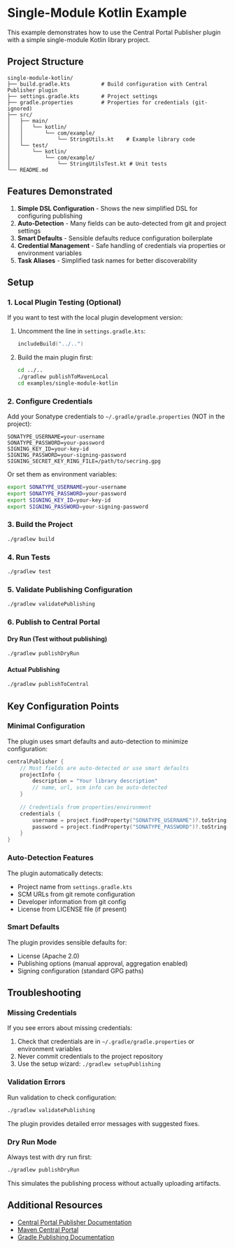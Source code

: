 # Single-Module Kotlin Example

This example demonstrates how to use the Central Portal Publisher plugin with a simple single-module Kotlin library project.

## Project Structure

```
single-module-kotlin/
├── build.gradle.kts          # Build configuration with Central Publisher plugin
├── settings.gradle.kts       # Project settings
├── gradle.properties         # Properties for credentials (git-ignored)
├── src/
│   ├── main/
│   │   └── kotlin/
│   │       └── com/example/
│   │           └── StringUtils.kt    # Example library code
│   └── test/
│       └── kotlin/
│           └── com/example/
│               └── StringUtilsTest.kt # Unit tests
└── README.md
```

## Features Demonstrated

1. **Simple DSL Configuration** - Shows the new simplified DSL for configuring publishing
2. **Auto-Detection** - Many fields can be auto-detected from git and project settings
3. **Smart Defaults** - Sensible defaults reduce configuration boilerplate
4. **Credential Management** - Safe handling of credentials via properties or environment variables
5. **Task Aliases** - Simplified task names for better discoverability

## Setup

### 1. Local Plugin Testing (Optional)

If you want to test with the local plugin development version:

1. Uncomment the line in `settings.gradle.kts`:
   ```kotlin
   includeBuild("../..")
   ```

2. Build the main plugin first:
   ```bash
   cd ../..
   ./gradlew publishToMavenLocal
   cd examples/single-module-kotlin
   ```

### 2. Configure Credentials

Add your Sonatype credentials to `~/.gradle/gradle.properties` (NOT in the project):

```properties
SONATYPE_USERNAME=your-username
SONATYPE_PASSWORD=your-password
SIGNING_KEY_ID=your-key-id
SIGNING_PASSWORD=your-signing-password
SIGNING_SECRET_KEY_RING_FILE=/path/to/secring.gpg
```

Or set them as environment variables:

```bash
export SONATYPE_USERNAME=your-username
export SONATYPE_PASSWORD=your-password
export SIGNING_KEY_ID=your-key-id
export SIGNING_PASSWORD=your-signing-password
```

### 3. Build the Project

```bash
./gradlew build
```

### 4. Run Tests

```bash
./gradlew test
```

### 5. Validate Publishing Configuration

```bash
./gradlew validatePublishing
```

### 6. Publish to Central Portal

#### Dry Run (Test without publishing)
```bash
./gradlew publishDryRun
```

#### Actual Publishing
```bash
./gradlew publishToCentral
```

## Key Configuration Points

### Minimal Configuration

The plugin uses smart defaults and auto-detection to minimize configuration:

```kotlin
centralPublisher {
    // Most fields are auto-detected or use smart defaults
    projectInfo {
        description = "Your library description"
        // name, url, scm info can be auto-detected
    }
    
    // Credentials from properties/environment
    credentials {
        username = project.findProperty("SONATYPE_USERNAME")?.toString() ?: ""
        password = project.findProperty("SONATYPE_PASSWORD")?.toString() ?: ""
    }
}
```

### Auto-Detection Features

The plugin automatically detects:
- Project name from `settings.gradle.kts`
- SCM URLs from git remote configuration
- Developer information from git config
- License from LICENSE file (if present)

### Smart Defaults

The plugin provides sensible defaults for:
- License (Apache 2.0)
- Publishing options (manual approval, aggregation enabled)
- Signing configuration (standard GPG paths)

## Troubleshooting

### Missing Credentials

If you see errors about missing credentials:
1. Check that credentials are in `~/.gradle/gradle.properties` or environment variables
2. Never commit credentials to the project repository
3. Use the setup wizard: `./gradlew setupPublishing`

### Validation Errors

Run validation to check configuration:
```bash
./gradlew validatePublishing
```

The plugin provides detailed error messages with suggested fixes.

### Dry Run Mode

Always test with dry run first:
```bash
./gradlew publishDryRun
```

This simulates the publishing process without actually uploading artifacts.

## Additional Resources

- [Central Portal Publisher Documentation](https://github.com/tddworks/central-portal-publisher)
- [Maven Central Portal](https://central.sonatype.com/)
- [Gradle Publishing Documentation](https://docs.gradle.org/current/userguide/publishing_maven.html)